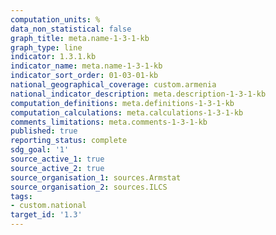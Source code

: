 ```yaml
---
computation_units: %
data_non_statistical: false
graph_title: meta.name-1-3-1-kb
graph_type: line
indicator: 1.3.1.kb
indicator_name: meta.name-1-3-1-kb
indicator_sort_order: 01-03-01-kb
national_geographical_coverage: custom.armenia
national_indicator_description: meta.description-1-3-1-kb
computation_definitions: meta.definitions-1-3-1-kb
computation_calculations: meta.calculations-1-3-1-kb
comments_limitations: meta.comments-1-3-1-kb
published: true
reporting_status: complete
sdg_goal: '1'
source_active_1: true
source_active_2: true
source_organisation_1: sources.Armstat
source_organisation_2: sources.ILCS
tags:
- custom.national
target_id: '1.3'
---
```


